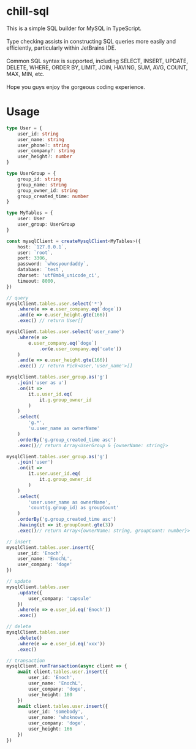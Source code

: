 # chill-sql
This is a simple SQL builder for MySQL in TypeScript.<br><br>
Type checking assists in constructing SQL queries more easily and efficiently, particularly within JetBrains IDE.<br><br>
Common SQL syntax is supported, including SELECT, INSERT, UPDATE, DELETE, WHERE, ORDER BY, LIMIT, JOIN, HAVING, SUM, AVG, COUNT, MAX, MIN, etc.<br><br>
Hope you guys enjoy the gorgeous coding experience.

# Usage
```typescript
type User = {
    user_id: string
    user_name: string
    user_phone?: string
    user_company?: string
    user_height?: number
}

type UserGroup = {
    group_id: string
    group_name: string
    group_owner_id: string
    group_created_time: number
}

type MyTables = {
    user: User
    user_group: UserGroup
}

const mysqlClient = createMysqlClient<MyTables>({
    host: `127.0.0.1`,
    user: `root`,
    port: 3306,
    password: `whosyourdaddy`,
    database: `test`,
    charset: 'utf8mb4_unicode_ci',
    timeout: 8000,
})

// query
mysqlClient.tables.user.select('*')
    .where(e => e.user_company.eq(`doge`))
    .and(e => e.user_height.gte(166))
    .exec() // return User[]

mysqlClient.tables.user.select('user_name')
    .where(e =>
        e.user_company.eq(`doge`)
            .or(e.user_company.eq('cate'))
    )
    .and(e => e.user_height.gte(166))
    .exec() // return Pick<User,'user_name'>[]

mysqlClient.tables.user_group.as('g')
    .join('user as u')
    .on(it =>
        it.u.user_id.eq(
            it.g.group_owner_id
        )
    )
    .select(
        'g.*',
        'u.user_name as ownerName'
    )
    .orderBy('g.group_created_time asc')
    .exec()// return Array<UserGroup & {ownerName: string}>

mysqlClient.tables.user_group.as('g')
    .join('user')
    .on(it =>
        it.user.user_id.eq(
            it.g.group_owner_id
        )
    )
    .select(
        'user.user_name as ownerName',
        'count(g.group_id) as groupCount'
    )
    .orderBy('g.group_created_time asc')
    .having(it => it.groupCount.gte(3))
    .exec()// return Array<{ownerName: string, groupCount: number}>

// insert
mysqlClient.tables.user.insert({
    user_id: 'Enoch',
    user_name: 'EnochL',
    user_company: 'doge'
})

// update
mysqlClient.tables.user
    .update({
        user_company: 'capsule'
    })
    .where(e => e.user_id.eq('Enoch'))
    .exec()

// delete
mysqlClient.tables.user
    .delete()
    .where(e => e.user_id.eq('xxx'))
    .exec()

// transaction
mysqlClient.runTransaction(async client => {
    await client.tables.user.insert({
        user_id: 'Enoch',
        user_name: 'EnochL',
        user_company: 'doge',
        user_height: 180
    })
    await client.tables.user.insert({
        user_id: 'somebody',
        user_name: 'whoknows',
        user_company: 'doge',
        user_height: 166
    })
})
```
